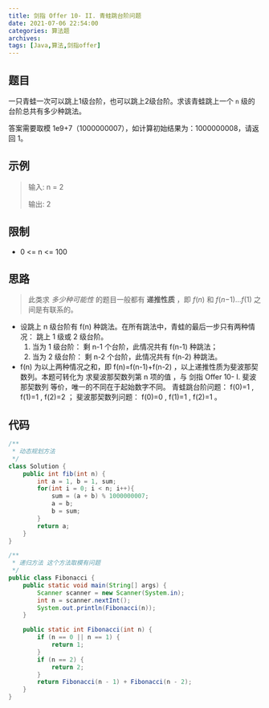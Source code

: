```yaml
---
title: 剑指 Offer 10- II. 青蛙跳台阶问题
date: 2021-07-06 22:54:00
categories: 算法题
archives:
tags: [Java,算法,剑指offer]
---
```


## 题目

一只青蛙一次可以跳上1级台阶，也可以跳上2级台阶。求该青蛙跳上一个 `n` 级的台阶总共有多少种跳法。

答案需要取模 1e9+7（1000000007），如计算初始结果为：1000000008，请返回 1。

## 示例

> 输入: n = 2
>
> 输出: 2

<!--more-->

## 限制

- 0 <= n <= 100

## 思路

> 此类求 *多少种可能性* 的题目一般都有 **递推性质** ，即 *f*(*n*) 和 *f*(*n*−1)…*f*(1) 之间是有联系的。

- 设跳上 n 级台阶有 f(n) 种跳法。在所有跳法中，青蛙的最后一步只有两种情况： 跳上 1 级或 2 级台阶。
  1. 当为 1 级台阶： 剩 n-1 个台阶，此情况共有 f(n-1) 种跳法；
  2. 当为 2 级台阶： 剩 n-2 个台阶，此情况共有 f(n-2) 种跳法。
- f(n) 为以上两种情况之和，即 f(n)=f(n-1)+f(n-2) ，以上递推性质为斐波那契数列。本题可转化为 求斐波那契数列第 n 项的值 ，与 剑指 Offer 10- I. 斐波那契数列 等价，唯一的不同在于起始数字不同。
  青蛙跳台阶问题： f(0)=1 , f(1)=1 , f(2)=2 ；
  斐波那契数列问题： f(0)=0 , f(1)=1 , f(2)=1 。

## 代码

```java
/**
 * 动态规划方法
 */
class Solution {
    public int fib(int n) {
        int a = 1, b = 1, sum;
        for(int i = 0; i < n; i++){
            sum = (a + b) % 1000000007;
            a = b;
            b = sum;
        }
        return a;
    }
}
```

```java
/**
 * 递归方法 这个方法取模有问题
 */
public class Fibonacci {
    public static void main(String[] args) {
        Scanner scanner = new Scanner(System.in);
        int n = scanner.nextInt();
        System.out.println(Fibonacci(n));
    }

    public static int Fibonacci(int n) {
        if (n == 0 || n == 1) {
            return 1;
        }
        if (n == 2) {
            return 2;
        }
        return Fibonacci(n - 1) + Fibonacci(n - 2);
    }
}
```


